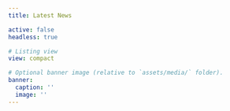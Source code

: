 ```yaml
---
title: Latest News

active: false
headless: true

# Listing view
view: compact

# Optional banner image (relative to `assets/media/` folder).
banner:
  caption: ''
  image: ''
---
```

